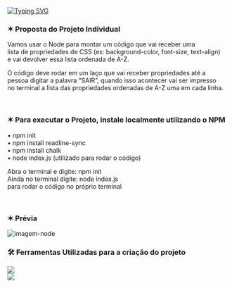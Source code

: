 [![Typing SVG](https://readme-typing-svg.demolab.com?font=Fira+Code&pause=1000&color=22A71C&width=435&lines=M%C3%B3dulo+5+%E2%80%93+Facilitando+o+dia+a+dia)](https://git.io/typing-svg)

### ✶ Proposta do Projeto Individual <br>

Vamos usar o Node para montar um código que vai receber uma <br>
lista de propriedades de CSS (ex: background-color, font-size, text-align)  <br> e vai devolver
essa lista ordenada de A-Z. <br>

O código deve rodar em um laço que vai receber propriedades até a <br>
pessoa digitar a palavra “SAIR”, quando isso acontecer vai ser impresso <br>
no terminal a lista das propriedades ordenadas de A-Z uma em cada linha.

<br>


### ✶ Para executar o Projeto, instale localmente utilizando o NPM <br>

• npm init  <br>
• npm install readline-sync <br>
• npm install chalk <br>
• node index.js (utilizado para rodar o código) <br>

Abra o terminal e digite: npm init <br>
Ainda no terminal digite: node index.js <br>
para rodar o código no próprio terminal 

<br>


### ✶ Prévia

![imagem-node](https://user-images.githubusercontent.com/113525688/217077036-95938251-7141-4d4b-b094-5481b1753121.png)



### 🛠️ Ferramentas Utilizadas para a criação do projeto 
<img src="https://img.shields.io/badge/Node.js-339933?style=for-the-badge&logo=nodedotjs&logoColor=white" target="_blank"></a>  <br> 
<img src="https://img.shields.io/badge/VSCode-0078D4?style=for-the-badge&logo=visual%20studio%20code&logoColor=white" target="_blank"></a>


